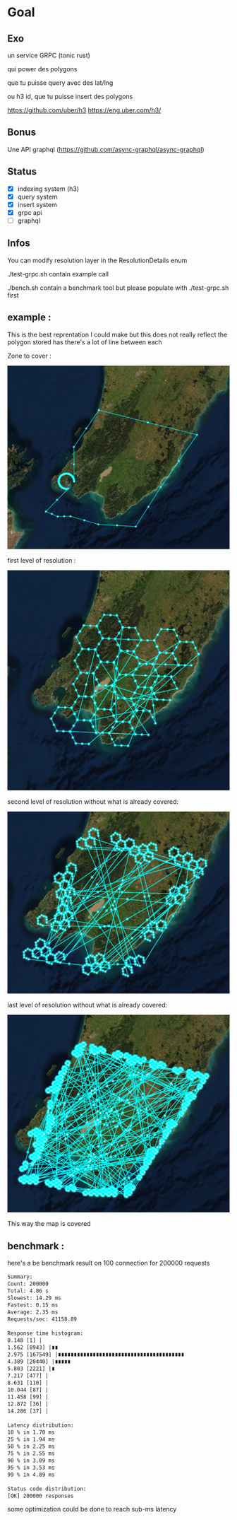 # Goal

## Exo

un service GRPC (tonic rust)

qui power des polygons

que tu puisse query avec des lat/lng

ou h3 id, que tu puisse insert des polygons

https://github.com/uber/h3
https://eng.uber.com/h3/

## Bonus

Une API graphql (https://github.com/async-graphql/async-graphql)

## Status

- [x] indexing system (h3)
- [x] query system
- [x] insert system
- [x] grpc api
- [ ] graphql

## Infos

You can modify resolution layer in the ResolutionDetails enum

./test-grpc.sh contain example call

./bench.sh contain a benchmark tool but please populate with ./test-grpc.sh first

## example :

This is the best reprentation I could make but this does not really reflect the polygon stored has there's a lot of line between each

Zone to cover :

![sample-1](./media/sample-1.png)

first level of resolution :

![sample-2](./media/sample-2.png)

second level of resolution without what is already covered:

![sample-3](./media/sample-3.png)

last level of resolution without what is already covered:

![sample-4](./media/sample-4.png)

This way the map is covered

## benchmark :

here's a be benchmark result on 100 connection for 200000 requests

```
Summary:
Count: 200000
Total: 4.86 s
Slowest: 14.29 ms
Fastest: 0.15 ms
Average: 2.35 ms
Requests/sec: 41158.89

Response time histogram:
0.148 [1] |
1.562 [8943] |∎∎
2.975 [167549] |∎∎∎∎∎∎∎∎∎∎∎∎∎∎∎∎∎∎∎∎∎∎∎∎∎∎∎∎∎∎∎∎∎∎∎∎∎∎∎∎
4.389 [20440] |∎∎∎∎∎
5.803 [2221] |∎
7.217 [477] |
8.631 [110] |
10.044 [87] |
11.458 [99] |
12.872 [36] |
14.286 [37] |

Latency distribution:
10 % in 1.70 ms
25 % in 1.94 ms
50 % in 2.25 ms
75 % in 2.55 ms
90 % in 3.09 ms
95 % in 3.53 ms
99 % in 4.89 ms

Status code distribution:
[OK] 200000 responses
```

some optimization could be done to reach sub-ms latency
